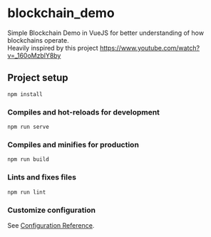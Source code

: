 # blockchain_demo
Simple Blockchain Demo in VueJS for better understanding of how blockchains operate.<br>
Heavily inspired by this project https://www.youtube.com/watch?v=_160oMzblY8by

## Project setup
```
npm install
```

### Compiles and hot-reloads for development
```
npm run serve
```

### Compiles and minifies for production
```
npm run build
```

### Lints and fixes files
```
npm run lint
```

### Customize configuration
See [Configuration Reference](https://cli.vuejs.org/config/).
